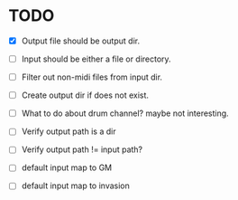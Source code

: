 # TODO

- [x] Output file should be output dir.
- [ ] Input should be either a file or directory.
- [ ] Filter out non-midi files from input dir.
- [ ] Create output dir if does not exist.
- [ ] What to do about drum channel? maybe not interesting.
- [ ] Verify output path is a dir
- [ ] Verify output path != input path?
- [ ] default input map to GM
- [ ] default input map to invasion


